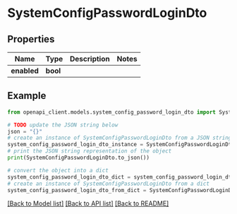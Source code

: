 # SystemConfigPasswordLoginDto


## Properties

Name | Type | Description | Notes
------------ | ------------- | ------------- | -------------
**enabled** | **bool** |  | 

## Example

```python
from openapi_client.models.system_config_password_login_dto import SystemConfigPasswordLoginDto

# TODO update the JSON string below
json = "{}"
# create an instance of SystemConfigPasswordLoginDto from a JSON string
system_config_password_login_dto_instance = SystemConfigPasswordLoginDto.from_json(json)
# print the JSON string representation of the object
print(SystemConfigPasswordLoginDto.to_json())

# convert the object into a dict
system_config_password_login_dto_dict = system_config_password_login_dto_instance.to_dict()
# create an instance of SystemConfigPasswordLoginDto from a dict
system_config_password_login_dto_from_dict = SystemConfigPasswordLoginDto.from_dict(system_config_password_login_dto_dict)
```
[[Back to Model list]](../README.md#documentation-for-models) [[Back to API list]](../README.md#documentation-for-api-endpoints) [[Back to README]](../README.md)


